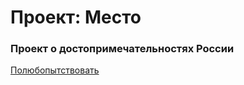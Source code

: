 # Проект: Место

### Проект о достопримечательностях России

[Полюбопытствовать](https://ekaterinagritsenko.github.io/mesto/)